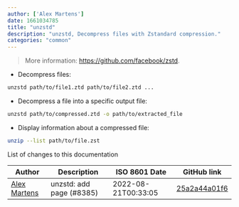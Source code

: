 ```yaml
---
author: ['Alex Martens']
date: 1661034785
title: "unzstd"
description: "unzstd, Decompress files with Zstandard compression."
categories: "common"
---
```

> More information: <https://github.com/facebook/zstd>.

- Decompress files:

```bash
unzstd path/to/file1.ztd path/to/file2.ztd ...
```

- Decompress a file into a specific output file:

```bash
unzstd path/to/compressed.ztd -o path/to/extracted_file
```

- Display information about a compressed file:

```bash
unzip --list path/to/file.zst
```
List of changes to this documentation


Author | Description | ISO 8601 Date | GitHub link
------|-----|-----|-----
[Alex Martens](mailto:alex@thinglab.org) | unzstd: add page (#8385) | 2022-08-21T00:33:05 | [25a2a44a01f6](https://github.com/tldr-pages/tldr/commit/25a2a44a01f6b378b723845ee47b5cd9b65cd839)


